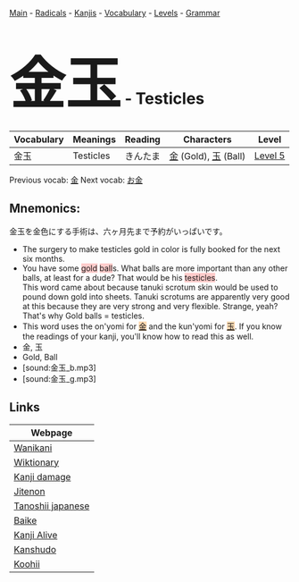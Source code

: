 <style> bigfont {font-size: 100px}</style>
[Main](../README.md) -
[Radicals](../radicals.md) -
[Kanjis](../kanjis.md) -
[Vocabulary](../vocabulary.md) -
[Levels](../levels.md) -
[Grammar](../grammar.md)
# <bigfont> 金玉</bigfont> - Testicles 

| Vocabulary | Meanings | Reading | Characters | Level |
| --- | --- | --- | --- | --- |
| 金玉 | Testicles | きんたま |  [金](../kanjis/金.md) (Gold), [玉](../kanjis/玉.md) (Ball) | [Level 5](../levels/wk_level5.md) |

Previous vocab: [金](金.md) Next vocab: [お金](お金.md) 

## Mnemonics:
金玉を金色にする手術は、六ヶ月先まで予約がいっぱいです。
* The surgery to make testicles gold in color is fully booked for the next six months.
* You have some <span style="background-color:#ffcccb"> gold</span> <span style="background-color:#ffcccb"> ball</span>s. What balls are more important than any other balls, at least for a dude? That would be his <span style="background-color:#ffcccb"> testicles</span>. <br />This word came about because tanuki scrotum skin would be used to pound down gold into sheets. Tanuki scrotums are apparently very good at this because they are very strong and very flexible. Strange, yeah? That's why Gold balls = testicles.
* This word uses the on'yomi for <span style="background-color:#fed8b1"> [金](https://jisho.org/search/金)</span> and the kun'yomi for <span style="background-color:#fed8b1"> [玉](https://jisho.org/search/玉)</span>. If you know the readings of your kanji, you'll know how to read this as well.
* 金, 玉
* Gold, Ball
* [sound:金玉_b.mp3]
* [sound:金玉_g.mp3]


## Links 

| Webpage |
| --- |
| [Wanikani          ](https://www.wanikani.com/kanji/金玉) |
| [Wiktionary        ](https://en.wiktionary.org/wiki/金玉) |
| [Kanji damage      ](http://www.kanjidamage.com/kanji/search?utf8=✓&q=金玉) |
| [Jitenon           ](https://jitenon.com/kanji/金玉) |
| [Tanoshii japanese ](https://www.tanoshiijapanese.com/dictionary/kanji.cfm?k=金玉) |
| [Baike             ](https://baike.baidu.com/item/金玉) |
| [Kanji Alive       ](https://app.kanjialive.com/金玉) |
| [Kanshudo          ](https://www.kanshudo.com/searchmn?q=金玉) |
| [Koohii            ](https://kanji.koohii.com/study/kanji/金玉) |
